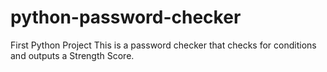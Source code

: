 # python-password-checker
First Python Project
This is a password checker that checks for conditions and outputs a Strength Score.
 
